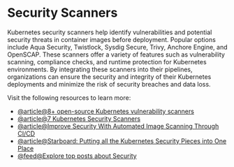 # Security Scanners

Kubernetes security scanners help identify vulnerabilities and potential security threats in container images before deployment. Popular options include Aqua Security, Twistlock, Sysdig Secure, Trivy, Anchore Engine, and OpenSCAP. These scanners offer a variety of features such as vulnerability scanning, compliance checks, and runtime protection for Kubernetes environments. By integrating these scanners into their pipelines, organizations can ensure the security and integrity of their Kubernetes deployments and minimize the risk of security breaches and data loss.

Visit the following resources to learn more:

- [@article@8+ open-source Kubernetes vulnerability scanners](https://techbeacon.com/security/8-open-source-kubernetes-vulnerability-scanners-consider)
- [@article@7 Kubernetes Security Scanners](https://thechief.io/c/editorial/7-kubernetes-security-scanners-to-use-in-your-devsecops-pipeline/)
- [@article@Improve Security With Automated Image Scanning Through CI/CD](https://thenewstack.io/improve-security-with-automated-image-scanning-through-ci-cd/)
- [@article@Starboard: Putting all the Kubernetes Security Pieces into One Place](https://thenewstack.io/starboard-putting-all-the-kubernetes-security-pieces-into-one-place/)
- [@feed@Explore top posts about Security](https://app.daily.dev/tags/security?ref=roadmapsh)